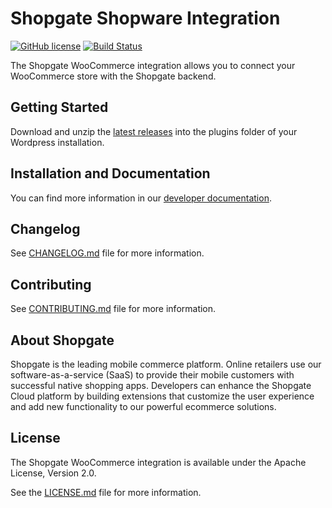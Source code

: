 # Shopgate Shopware Integration

[![GitHub license](http://dmlc.github.io/img/apache2.svg)](LICENSE.md)
[![Build Status](https://travis-ci.org/shopgate/cart-integration-woocommerce.svg?branch=master)](https://travis-ci.org/shopgate/cart-integration-woocommerce)

The Shopgate WooCommerce integration allows you to connect your WooCommerce store with the Shopgate backend.

## Getting Started
Download and unzip the [latest releases](https://github.com/shopgate/cart-integration-woocommerce/releases/latest) into the plugins folder of your Wordpress installation.

## Installation and Documentation

You can find more information in our [developer documentation](https://docs.shopgate.com/).

## Changelog

See [CHANGELOG.md](CHANGELOG.md) file for more information.

## Contributing

See [CONTRIBUTING.md](CONTRIBUTING.md) file for more information.

## About Shopgate

Shopgate is the leading mobile commerce platform. Online retailers use our software-as-a-service (SaaS) to provide their mobile customers with successful native shopping apps. Developers can enhance the Shopgate Cloud platform by building extensions that customize the user experience and add new functionality to our powerful ecommerce solutions.

## License

The Shopgate WooCommerce integration is available under the Apache License, Version 2.0.

See the [LICENSE.md](LICENSE.md) file for more information.
